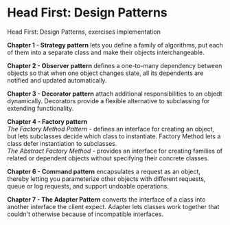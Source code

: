 # Head First: Design Patterns
Head First: Design Patterns, exercises implementation 

**Chapter 1 - Strategy pattern**
lets you define a family of algorithms, put each of them into a separate class and make their objects interchangeable.

**Chapter 2 - Observer pattern**
defines a one-to-many dependency between objects so that when one object changes state, all its dependents are notified and updated automatically.

**Chapter 3 - Decorator pattern**
attach additional responsibilities to an objedt dynamically. Decorators provide a flexible alternative to subclassing for extending functionality.

**Chapter 4 - Factory pattern** \
*The Factory Method Pattern* - defines an interface for creating an object, but lets subclasses decide which class to instantiate. Factory Method lets a class defer instantiation to subclasses. <br/>
*The Abstract Factory Method* - provides an interface for creating families of related or dependent objects without specifying their concrete classes.

**Chapter 6 - Command pattern** 
encapsulates a request as an object, thereby letting you parameterize other objects with different requests, queue or log requests, and support undoable operations.

**Chapter 7 - The Adapter Pattern**
converts the interface of a class into another interface the client expect. Adapter lets classes work together that couldn't otherwise because of incompatible interfaces.